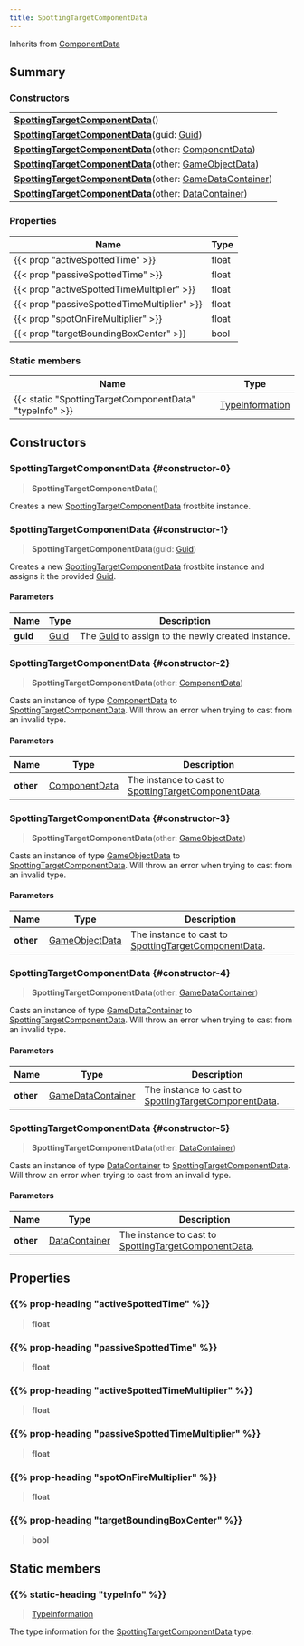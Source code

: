 ```yaml
---
title: SpottingTargetComponentData
---
```


Inherits from 
[ComponentData](/vext/ref/fb/componentdata)

## Summary
### Constructors
| |
| ----------- |
| **[SpottingTargetComponentData](#constructor-0)**() |
| **[SpottingTargetComponentData](#constructor-1)**(guid: [Guid](/vext/ref/shared/class/guid)) |
| **[SpottingTargetComponentData](#constructor-2)**(other: [ComponentData](/vext/ref/fb/componentdata)) |
| **[SpottingTargetComponentData](#constructor-3)**(other: [GameObjectData](/vext/ref/fb/gameobjectdata)) |
| **[SpottingTargetComponentData](#constructor-4)**(other: [GameDataContainer](/vext/ref/fb/gamedatacontainer)) |
| **[SpottingTargetComponentData](#constructor-5)**(other: [DataContainer](/vext/ref/shared/class/datacontainer)) |

### Properties
| Name | Type |
| ---- | ---- |
| {{< prop "activeSpottedTime" >}} | float |
| {{< prop "passiveSpottedTime" >}} | float |
| {{< prop "activeSpottedTimeMultiplier" >}} | float |
| {{< prop "passiveSpottedTimeMultiplier" >}} | float |
| {{< prop "spotOnFireMultiplier" >}} | float |
| {{< prop "targetBoundingBoxCenter" >}} | bool |

### Static members
| Name | Type |
| ---- | ---- |
| {{< static "SpottingTargetComponentData" "typeInfo" >}} | [TypeInformation](/vext/ref/shared/class/typeinformation) |

## Constructors
### SpottingTargetComponentData {#constructor-0}
> **SpottingTargetComponentData**()

Creates a new [SpottingTargetComponentData](/vext/ref/fb/spottingtargetcomponentdata) frostbite instance.

### SpottingTargetComponentData {#constructor-1}
> **SpottingTargetComponentData**(guid: [Guid](/vext/ref/shared/class/guid))

Creates a new [SpottingTargetComponentData](/vext/ref/fb/spottingtargetcomponentdata) frostbite instance and assigns it the provided [Guid](/vext/ref/shared/class/guid).

#### Parameters
| Name | Type | Description |
| ---- | ---- | ----------- |
| **guid** | [Guid](/vext/ref/shared/class/guid) | The [Guid](/vext/ref/shared/class/guid) to assign to the newly created instance. |

### SpottingTargetComponentData {#constructor-2}
> **SpottingTargetComponentData**(other: [ComponentData](/vext/ref/fb/componentdata))

Casts an instance of type [ComponentData](/vext/ref/fb/componentdata) to [SpottingTargetComponentData](/vext/ref/fb/spottingtargetcomponentdata). Will throw an error when trying to cast from an invalid type.

#### Parameters
| Name | Type | Description |
| ---- | ---- | ----------- |
| **other** | [ComponentData](/vext/ref/fb/componentdata) | The instance to cast to [SpottingTargetComponentData](/vext/ref/fb/spottingtargetcomponentdata). |

### SpottingTargetComponentData {#constructor-3}
> **SpottingTargetComponentData**(other: [GameObjectData](/vext/ref/fb/gameobjectdata))

Casts an instance of type [GameObjectData](/vext/ref/fb/gameobjectdata) to [SpottingTargetComponentData](/vext/ref/fb/spottingtargetcomponentdata). Will throw an error when trying to cast from an invalid type.

#### Parameters
| Name | Type | Description |
| ---- | ---- | ----------- |
| **other** | [GameObjectData](/vext/ref/fb/gameobjectdata) | The instance to cast to [SpottingTargetComponentData](/vext/ref/fb/spottingtargetcomponentdata). |

### SpottingTargetComponentData {#constructor-4}
> **SpottingTargetComponentData**(other: [GameDataContainer](/vext/ref/fb/gamedatacontainer))

Casts an instance of type [GameDataContainer](/vext/ref/fb/gamedatacontainer) to [SpottingTargetComponentData](/vext/ref/fb/spottingtargetcomponentdata). Will throw an error when trying to cast from an invalid type.

#### Parameters
| Name | Type | Description |
| ---- | ---- | ----------- |
| **other** | [GameDataContainer](/vext/ref/fb/gamedatacontainer) | The instance to cast to [SpottingTargetComponentData](/vext/ref/fb/spottingtargetcomponentdata). |

### SpottingTargetComponentData {#constructor-5}
> **SpottingTargetComponentData**(other: [DataContainer](/vext/ref/shared/class/datacontainer))

Casts an instance of type [DataContainer](/vext/ref/shared/class/datacontainer) to [SpottingTargetComponentData](/vext/ref/fb/spottingtargetcomponentdata). Will throw an error when trying to cast from an invalid type.

#### Parameters
| Name | Type | Description |
| ---- | ---- | ----------- |
| **other** | [DataContainer](/vext/ref/shared/class/datacontainer) | The instance to cast to [SpottingTargetComponentData](/vext/ref/fb/spottingtargetcomponentdata). |

## Properties
### {{% prop-heading "activeSpottedTime" %}}
> **float**

### {{% prop-heading "passiveSpottedTime" %}}
> **float**

### {{% prop-heading "activeSpottedTimeMultiplier" %}}
> **float**

### {{% prop-heading "passiveSpottedTimeMultiplier" %}}
> **float**

### {{% prop-heading "spotOnFireMultiplier" %}}
> **float**

### {{% prop-heading "targetBoundingBoxCenter" %}}
> **bool**

## Static members
### {{% static-heading "typeInfo" %}}
> [TypeInformation](/vext/ref/shared/class/typeinformation)

The type information for the [SpottingTargetComponentData](/vext/ref/fb/spottingtargetcomponentdata) type.

